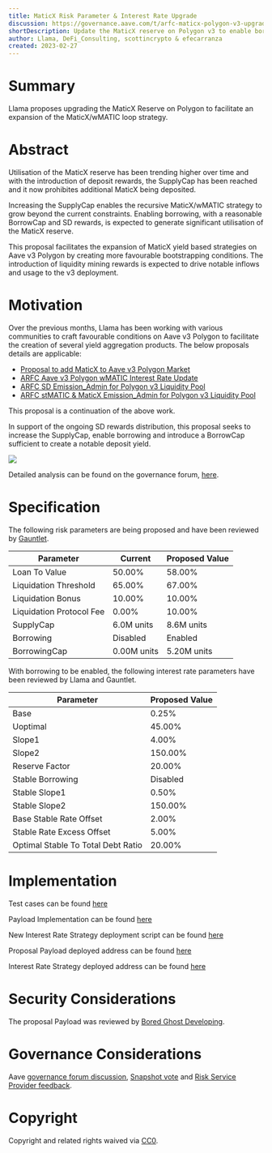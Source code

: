 ```yaml
---
title: MaticX Risk Parameter & Interest Rate Upgrade
discussion: https://governance.aave.com/t/arfc-maticx-polygon-v3-upgrade/11555
shortDescription: Update the MaticX reserve on Polygon v3 to enable borrowing, introduce a BorrowCap and increase the SupplyCap.
author: Llama, DeFi_Consulting, scottincrypto & efecarranza
created: 2023-02-27
---
```


# Summary

Llama proposes upgrading the MaticX Reserve on Polygon to facilitate an expansion of the MaticX/wMATIC loop strategy. 

# Abstract

Utilisation of the MaticX reserve has been trending higher over time and with the introduction of deposit rewards, the SupplyCap has been reached and it now prohibites additional MaticX being deposited.

Increasing the SupplyCap enables the recursive MaticX/wMATIC strategy to grow beyond the current constraints. Enabling borrowing, with a reasonable BorrowCap and SD rewards, is expected to generate significant utilisation of the MaticX reserve. 

This proposal facilitates the expansion of MaticX yield based strategies on Aave v3 Polygon by creating more favourable bootstrapping conditions. The introduction of liquidity mining rewards is expected to drive notable inflows and usage to the v3 deployment. 

# Motivation

Over the previous months, Llama has been working with various communities to craft favourable conditions on Aave v3 Polygon to facilitate the creation of several yield aggregation products. The below proposals details are applicable:

* [Proposal to add MaticX to Aave v3 Polygon Market](https://governance.aave.com/t/proposal-to-add-maticx-to-aave-v3-polygon-market/79950)
* [ARFC Aave v3 Polygon wMATIC Interest Rate Update](https://governance.aave.com/t/arfc-aave-v3-polygon-wmatic-interest-rate-update/10290)
* [ARFC SD Emission_Admin for Polygon v3 Liquidity Pool](https://governance.aave.com/t/arfc-sd-emission-admin-for-polygon-v3-liquidity-pool/10658)
* [ARFC stMATIC & MaticX Emission_Admin for Polygon v3 Liquidity Pool](https://governance.aave.com/t/arfc-stmatic-maticx-emission-admin-for-polygon-v3-liquidity-pool/10632)

This proposal is a continuation of the above work.

In support of the ongoing SD rewards distribution, this proposal seeks to increase the SupplyCap, enable borrowing and introduce a BorrowCap sufficient to create a notable deposit yield.

![](https://i.imgur.com/GSWOAxP.png)

Detailed analysis can be found on the governance forum, [here](https://governance.aave.com/t/arfc-maticx-polygon-v3-upgrade/11555).

# Specification

The following risk parameters are being proposed and have been reviewed by [Gauntlet](https://governance.aave.com/t/arfc-maticx-polygon-v3-upgrade/11555/6).

|Parameter|Current|Proposed Value|
| --- | --- |---|
|Loan To Value|50.00%|58.00%|
|Liquidation Threshold|65.00%|67.00%|
|Liquidation Bonus|10.00%|10.00%|
|Liquidation Protocol Fee|0.00%|10.00%|
|SupplyCap|6.0M units|8.6M units|
|Borrowing|Disabled|Enabled|
|BorrowingCap|0.00M units|5.20M units|

With borrowing to be enabled, the following interest rate parameters have been reviewed by Llama and Gauntlet.

|Parameter|Proposed Value|
| --- | --- |
|Base|0.25%|
|Uoptimal|45.00%|
|Slope1|4.00%|
|Slope2|150.00%|
|Reserve Factor|20.00%|
|Stable Borrowing |Disabled|
|Stable Slope1 |0.50%|
|Stable Slope2 |150.00%|
|Base Stable Rate Offset |2.00%|
|Stable Rate Excess Offset | 5.00%|
|Optimal Stable To Total Debt Ratio | 20.00%|

# Implementation

Test cases can be found [here](XXX)

Payload Implementation can be found [here](xxx)

New Interest Rate Strategy deployment script can be found [here](XXX)

Proposal Payload deployed address can be found [here](XXX)

Interest Rate Strategy deployed address can be found [here](XXX)

# Security Considerations

The proposal Payload was reviewed by [Bored Ghost Developing](https://bgdlabs.com/).

# Governance Considerations

Aave [governance forum discussion](https://governance.aave.com/t/arfc-maticx-polygon-v3-upgrade/11555), [Snapshot vote](https://snapshot.org/#/aave.eth/proposal/0x8abe6a2ae1134d6886f460d6648dc3a5d2f789e1b94e78f496e7f5ec5ff38697) and [Risk Service Provider feedback](https://governance.aave.com/t/arfc-maticx-polygon-v3-upgrade/11555/6).

# Copyright

Copyright and related rights waived via [CC0](https://creativecommons.org/publicdomain/zero/1.0/).

